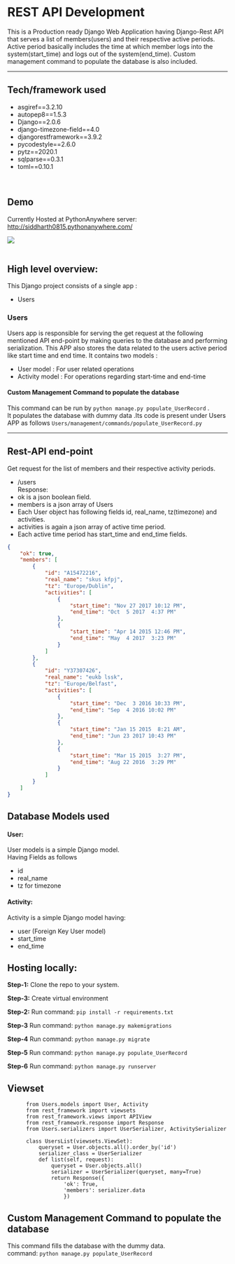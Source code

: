 # REST API Development
This is a Production ready Django Web Application having Django-Rest API that serves a list of members(users) and their respective active periods. Active period basically includes the time at which member logs into the system(start_time) and logs out of the system(end_time). Custom management command to populate the database is also included.

---

## Tech/framework used
* asgiref==3.2.10
* autopep8==1.5.3
* Django==2.0.6
* django-timezone-field==4.0
* djangorestframework==3.9.2
* pycodestyle==2.6.0
* pytz==2020.1
* sqlparse==0.3.1
* toml==0.10.1
<br/>

## Demo
Currently Hosted at PythonAnywhere server: http://siddharth0815.pythonanywhere.com/
<br/>

![](Images/screencapture-siddharth0815-pythonanywhere-users-2020-06-20-23_16_58.png)
<br/>
<br/>

## High level overview:
This Django project consists of a single app :
* Users

### Users
Users app is responsible for serving the get request at the following mentioned API end-point by making queries to the database and performing serialization. This APP also stores the data related to the users active period like start time and end time. 
It contains two models :
* User model : For user related operations
* Activity model : For operations regarding start-time and end-time

#### Custom Management Command to populate the database
This command can be run by `python manage.py populate_UserRecord` .<br/>
It populates the database with dummy data .Its code is present under Users APP as follows `Users/management/commands/populate_UserRecord.py`

---
## Rest-API end-point

Get request for the list of members and their respective activity periods. <br/>

* /users <br/>
Response:
* ok is a json boolean field.
* members is a json array of Users
* Each User object has following fields id, real_name, tz(timezone) and activities.
* activities is again a json array of active time period.
* Each active time period has start_time and end_time fields.
```json
{
    "ok": true,
    "members": [
        {
            "id": "A15472216",
            "real_name": "skus kfpj",
            "tz": "Europe/Dublin",
            "activities": [
                {
                    "start_time": "Nov 27 2017 10:12 PM",
                    "end_time": "Oct  5 2017  4:37 PM"
                },
                {
                    "start_time": "Apr 14 2015 12:46 PM",
                    "end_time": "May  4 2017  3:23 PM"
                }
            ]
        },
        {
            "id": "Y37307426",
            "real_name": "eukb lssk",
            "tz": "Europe/Belfast",
            "activities": [
                {
                    "start_time": "Dec  3 2016 10:33 PM",
                    "end_time": "Sep  4 2016 10:02 PM"
                },
                {
                    "start_time": "Jan 15 2015  8:21 AM",
                    "end_time": "Jun 23 2017 10:43 PM"
                },
                {
                    "start_time": "Mar 15 2015  3:27 PM",
                    "end_time": "Aug 22 2016  3:29 PM"
                }
            ]
        }
    ]
}
```
## Database Models used

#### User:<br/>
User models is a simple Django model. <br/>
Having Fields as follows <br/>
* id  
* real_name 
* tz for timezone 



#### Activity: <br/>
Activity is a simple Django model having:
* user (Foreign Key User model)
* start_time 
* end_time 

## Hosting locally:
**Step-1:** Clone the repo to your system.

**Step-3:** Create virtual environment

**Step-2:** Run command: `pip install -r requirements.txt`

**Step-3** Run command: `python manage.py makemigrations`

**Step-4** Run command: `python manage.py migrate`

**Step-5** Run command: `python manage.py populate_UserRecord`

**Step-6** Run command: `python manage.py runserver`
<br/>

## Viewset

         
          from Users.models import User, Activity
          from rest_framework import viewsets
          from rest_framework.views import APIView
          from rest_framework.response import Response
          from Users.serializers import UserSerializer, ActivitySerializer

          class UsersList(viewsets.ViewSet):
              queryset = User.objects.all().order_by('id')
              serializer_class = UserSerializer
              def list(self, request):
                  queryset = User.objects.all()
                  serializer = UserSerializer(queryset, many=True)
                  return Response({
                      'ok': True,
                      'members': serializer.data
                      })


     
## Custom Management Command to populate the database
This command fills the database with the dummy data.<br/>
command: `python manage.py populate_UserRecord` <br/>

